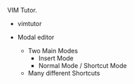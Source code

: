 VIM Tutor.

- vimtutor

- Modal editor
  - Two Main Modes
    - Insert Mode
    - Normal Mode / Shortcut Mode
  - Many different Shortcuts


    
